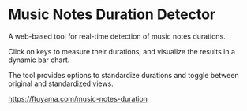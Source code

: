 # Music Notes Duration Detector

A web-based tool for real-time detection of music notes durations.

Click on keys to measure their durations, and visualize the results in a dynamic bar chart.

The tool provides options to standardize durations and toggle between original and standardized views.

<https://ftuyama.com/music-notes-duration>
